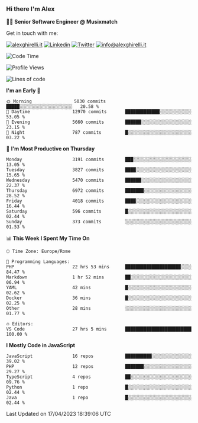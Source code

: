 ### Hi there I'm Alex

👨‍💻 __Senior Software Engineer @ Musixmatch__

Get in touch with me:

[![alexghirelli.it](https://img.shields.io/static/v1?label=alexghirelli.it&message=%20&color=red&logo=&style=flat-square&logoColor=white)](https://www.alexghirelli.it/)
[![Linkedin](https://img.shields.io/static/v1?label=Linkedin&message=%20&color=blue&logo=Linkedin&style=flat-square&logoColor=white)](https://linkedin.com/in/alexghirelli)
[![Twitter](https://img.shields.io/static/v1?label=Twitter&message=%20&color=blue&logo=Twitter&style=flat-square&logoColor=white)](https://twitter.com/alexGhirelli)
[![info@alexghirelli.it](https://img.shields.io/static/v1?label=info@alexghirelli.it&message=%20&color=red&logo=gmail&style=flat-square&logoColor=white)](mailto:info@alexghirelli.it)

<!--START_SECTION:waka-->
![Code Time](http://img.shields.io/badge/Code%20Time-7%2C432%20hrs%2029%20mins-blue)

![Profile Views](http://img.shields.io/badge/Profile%20Views-0-blue)

![Lines of code](https://img.shields.io/badge/From%20Hello%20World%20I%27ve%20Written-34.0%20million%20lines%20of%20code-blue)

**I'm an Early 🐤** 

```text
🌞 Morning                5030 commits        █████░░░░░░░░░░░░░░░░░░░░   20.58 % 
🌆 Daytime                12970 commits       █████████████░░░░░░░░░░░░   53.05 % 
🌃 Evening                5660 commits        ██████░░░░░░░░░░░░░░░░░░░   23.15 % 
🌙 Night                  787 commits         █░░░░░░░░░░░░░░░░░░░░░░░░   03.22 % 
```
📅 **I'm Most Productive on Thursday** 

```text
Monday                   3191 commits        ███░░░░░░░░░░░░░░░░░░░░░░   13.05 % 
Tuesday                  3827 commits        ████░░░░░░░░░░░░░░░░░░░░░   15.65 % 
Wednesday                5470 commits        ██████░░░░░░░░░░░░░░░░░░░   22.37 % 
Thursday                 6972 commits        ███████░░░░░░░░░░░░░░░░░░   28.52 % 
Friday                   4018 commits        ████░░░░░░░░░░░░░░░░░░░░░   16.44 % 
Saturday                 596 commits         █░░░░░░░░░░░░░░░░░░░░░░░░   02.44 % 
Sunday                   373 commits         ░░░░░░░░░░░░░░░░░░░░░░░░░   01.53 % 
```


📊 **This Week I Spent My Time On** 

```text
🕑︎ Time Zone: Europe/Rome

💬 Programming Languages: 
PHP                      22 hrs 53 mins      █████████████████████░░░░   84.47 % 
Markdown                 1 hr 52 mins        ██░░░░░░░░░░░░░░░░░░░░░░░   06.94 % 
YAML                     42 mins             █░░░░░░░░░░░░░░░░░░░░░░░░   02.62 % 
Docker                   36 mins             █░░░░░░░░░░░░░░░░░░░░░░░░   02.25 % 
Other                    28 mins             ░░░░░░░░░░░░░░░░░░░░░░░░░   01.77 % 

🔥 Editors: 
VS Code                  27 hrs 5 mins       █████████████████████████   100.00 % 
```

**I Mostly Code in JavaScript** 

```text
JavaScript               16 repos            ██████████░░░░░░░░░░░░░░░   39.02 % 
PHP                      12 repos            ███████░░░░░░░░░░░░░░░░░░   29.27 % 
TypeScript               4 repos             ██░░░░░░░░░░░░░░░░░░░░░░░   09.76 % 
Python                   1 repo              █░░░░░░░░░░░░░░░░░░░░░░░░   02.44 % 
Java                     1 repo              █░░░░░░░░░░░░░░░░░░░░░░░░   02.44 % 
```




 Last Updated on 17/04/2023 18:39:06 UTC
<!--END_SECTION:waka-->
